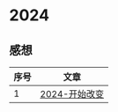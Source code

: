 # 2024

## 感想
| 序号 | 文章 |
| --- | --- |
| 1 | [2024-开始改变](https://github.com/donghao526/2024/blob/main/post/2024-%E5%BC%80%E5%A7%8B%E6%94%B9%E5%8F%98.md) |
